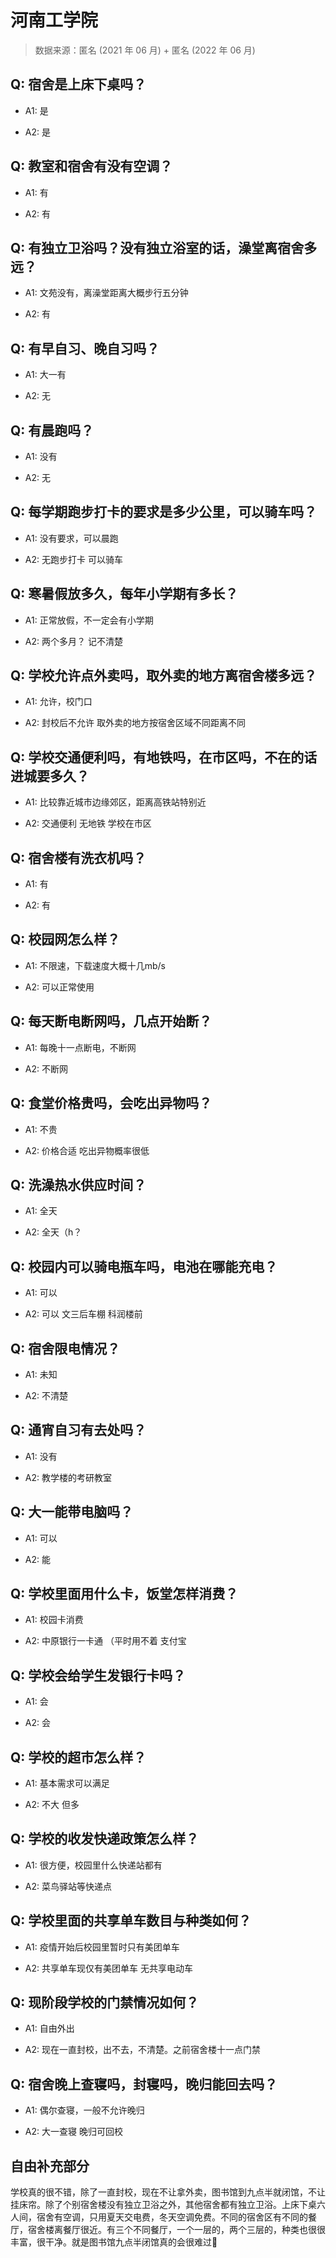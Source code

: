 # 河南工学院

> 数据来源：匿名 (2021 年 06 月) + 匿名 (2022 年 06 月)

## Q: 宿舍是上床下桌吗？

- A1: 是

- A2: 是

## Q: 教室和宿舍有没有空调？

- A1: 有

- A2: 有

## Q: 有独立卫浴吗？没有独立浴室的话，澡堂离宿舍多远？

- A1: 文苑没有，离澡堂距离大概步行五分钟

- A2: 有

## Q: 有早自习、晚自习吗？

- A1: 大一有

- A2: 无

## Q: 有晨跑吗？

- A1: 没有

- A2: 无

## Q: 每学期跑步打卡的要求是多少公里，可以骑车吗？

- A1: 没有要求，可以晨跑

- A2: 无跑步打卡 可以骑车

## Q: 寒暑假放多久，每年小学期有多长？

- A1: 正常放假，不一定会有小学期

- A2: 两个多月？  记不清楚

## Q: 学校允许点外卖吗，取外卖的地方离宿舍楼多远？

- A1: 允许，校门口

- A2: 封校后不允许  取外卖的地方按宿舍区域不同距离不同

## Q: 学校交通便利吗，有地铁吗，在市区吗，不在的话进城要多久？

- A1: 比较靠近城市边缘郊区，距离高铁站特别近

- A2: 交通便利 无地铁 学校在市区

## Q: 宿舍楼有洗衣机吗？

- A1: 有

- A2: 有

## Q: 校园网怎么样？

- A1: 不限速，下载速度大概十几mb/s

- A2: 可以正常使用

## Q: 每天断电断网吗，几点开始断？

- A1: 每晚十一点断电，不断网

- A2: 不断网

## Q: 食堂价格贵吗，会吃出异物吗？

- A1: 不贵

- A2: 价格合适  吃出异物概率很低

## Q: 洗澡热水供应时间？

- A1: 全天

- A2: 全天（h？

## Q: 校园内可以骑电瓶车吗，电池在哪能充电？

- A1: 可以

- A2: 可以 文三后车棚  科润楼前

## Q: 宿舍限电情况？

- A1: 未知

- A2: 不清楚

## Q: 通宵自习有去处吗？

- A1: 没有

- A2: 教学楼的考研教室

## Q: 大一能带电脑吗？

- A1: 可以

- A2: 能

## Q: 学校里面用什么卡，饭堂怎样消费？

- A1: 校园卡消费

- A2: 中原银行一卡通 （平时用不着 支付宝

## Q: 学校会给学生发银行卡吗？

- A1: 会

- A2: 会

## Q: 学校的超市怎么样？

- A1: 基本需求可以满足

- A2: 不大 但多

## Q: 学校的收发快递政策怎么样？

- A1: 很方便，校园里什么快递站都有

- A2: 菜鸟驿站等快递点

## Q: 学校里面的共享单车数目与种类如何？

- A1: 疫情开始后校园里暂时只有美团单车

- A2: 共享单车现仅有美团单车 无共享电动车

## Q: 现阶段学校的门禁情况如何？

- A1: 自由外出

- A2: 现在一直封校，出不去，不清楚。之前宿舍楼十一点门禁

## Q: 宿舍晚上查寝吗，封寝吗，晚归能回去吗？

- A1: 偶尔查寝，一般不允许晚归

- A2: 大一查寝 晚归可回校

## 自由补充部分

学校真的很不错，除了一直封校，现在不让拿外卖，图书馆到九点半就闭馆，不让挂床帘。除了个别宿舍楼没有独立卫浴之外，其他宿舍都有独立卫浴。上床下桌六人间，宿舍有空调，只用夏天交电费，冬天空调免费。不同的宿舍区有不同的餐厅，宿舍楼离餐厅很近。有三个不同餐厅，一个一层的，两个三层的，种类也很很丰富，很干净。就是图书馆九点半闭馆真的会很难过🥵